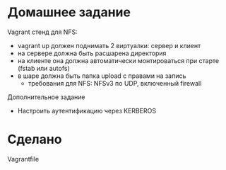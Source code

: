 # Домашнее задание

Vagrant стенд для NFS:

- vagrant up должен поднимать 2 виртуалки: сервер и клиент
- на сервере должна быть расшарена директория
- на клиенте она должна автоматически монтироваться при старте (fstab или autofs)
- в шаре должна быть папка upload с правами на запись
  - требования для NFS: NFSv3 по UDP, включенный firewall

Дополнительное задание
* Настроить аутентификацию через KERBEROS

# Сделано

Vagrantfile